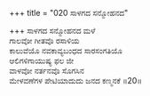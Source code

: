+++
title = "020 ಸಾಳಗದ ಸನ್ಮೋಹನದ"

+++
ಸಾಳಗದ ಸನ್ಮೋಹನದ ಮಳೆ  
ಗಾಲವೋ ಗೀತವೊ ರಸಾಳಿಯ   
ಕಾಲುವೆಯೊ ನವಕಾವ್ಯಬಂಧದ ಸಾರಸಂಗತಿಯೊ   
ಆಲಿಗಳಿಗಾಯುಷ್ಯ ಫಲ ಜೀ  
ವಾಳವೋ ನರ್ತನವೊ ಸೊಗಸಿನ  
ಮೇಳವಣೆಗಳ ಪೇಟಿಯಾದುದು ಜನದ ಕಣ್ಮನಕೆ      ॥20॥